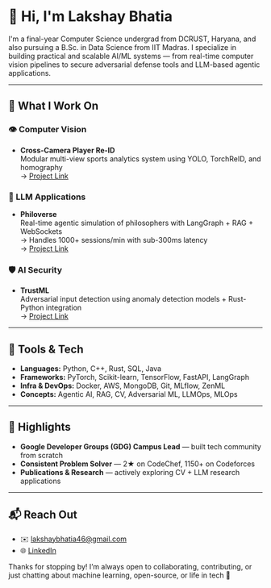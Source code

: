 # 👋 Hi, I'm Lakshay Bhatia

I'm a final-year Computer Science undergrad from DCRUST, Haryana, and also pursuing a B.Sc. in Data Science from IIT Madras. I specialize in building practical and scalable AI/ML systems — from real-time computer vision pipelines to secure adversarial defense tools and LLM-based agentic applications.

---

## 🚀 What I Work On

### 👁️ Computer Vision
- **Cross-Camera Player Re-ID**  
  Modular multi-view sports analytics system using YOLO, TorchReID, and homography  
  → [Project Link](https://github.com/Lakshayb143/Cross-Camera-Player-Mapping)

### 🧠 LLM Applications
- **Philoverse**  
  Real-time agentic simulation of philosophers with LangGraph + RAG + WebSockets  
  → Handles 1000+ sessions/min with sub-300ms latency  
  → [Project Link](https://github.com/Lakshayb143/Philoverse)

### 🛡️ AI Security
- **TrustML**  
  Adversarial input detection using anomaly detection models + Rust-Python integration  
  → [Project Link](https://github.com/Lakshayb143/TrustML)

---

## 🧰 Tools & Tech

- **Languages:** Python, C++, Rust, SQL, Java  
- **Frameworks:** PyTorch, Scikit-learn, TensorFlow, FastAPI, LangGraph  
- **Infra & DevOps:** Docker, AWS, MongoDB, Git, MLflow, ZenML  
- **Concepts:** Agentic AI, RAG, CV, Adversarial ML, LLMOps, MLOps  

---

## 🏅 Highlights

- **Google Developer Groups (GDG) Campus Lead** — built tech community from scratch  
- **Consistent Problem Solver** — 2★ on CodeChef, 1150+ on Codeforces  
- **Publications & Research** — actively exploring CV + LLM research applications  

---

## 📬 Reach Out

- ✉️ [lakshaybhatia46@gmail.com](mailto:lakshaybhatia46@gmail.com)  
- 🌐 [LinkedIn](https://linkedin.com/in/lakshay-bhatia-3b52b8256)  

Thanks for stopping by! I’m always open to collaborating, contributing, or just chatting about machine learning, open-source, or life in tech 🌱
